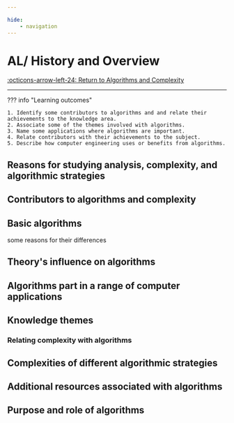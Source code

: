 ```yaml
---

hide:
    - navigation
---
```

# AL/ History and Overview

[:octicons-arrow-left-24: Return to Algorithms and Complexity](/Knowledge-Notebook/Algorithms-Complexity/)

---

??? info "Learning outcomes"

    1. Identify some contributors to algorithms and and relate their achievements to the knowledge area. 
    2. Associate some of the themes involved with algorithms.
    3. Name some applications where algorithms are important.
    4. Relate contributors with their achievements to the subject.
    5. Describe how computer engineering uses or benefits from algorithms.

## Reasons for studying analysis, complexity, and algorithmic strategies

## Contributors to algorithms and complexity

## Basic algorithms

some reasons for their differences

## Theory's influence on algorithms

## Algorithms part in a range of computer applications

## Knowledge themes

### Relating complexity with algorithms

## Complexities of different algorithmic strategies

## Additional resources associated with algorithms

## Purpose and role of algorithms
